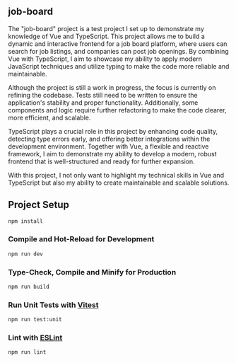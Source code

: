 ## job-board

The "job-board" project is a test project I set up to demonstrate my knowledge of Vue and TypeScript. This project allows me to build a dynamic and interactive frontend for a job board platform, where users can search for job listings, and companies can post job openings. By combining Vue with TypeScript, I aim to showcase my ability to apply modern JavaScript techniques and utilize typing to make the code more reliable and maintainable.

Although the project is still a work in progress, the focus is currently on refining the codebase. Tests still need to be written to ensure the application's stability and proper functionality. Additionally, some components and logic require further refactoring to make the code clearer, more efficient, and scalable.

TypeScript plays a crucial role in this project by enhancing code quality, detecting type errors early, and offering better integrations within the development environment. Together with Vue, a flexible and reactive framework, I aim to demonstrate my ability to develop a modern, robust frontend that is well-structured and ready for further expansion.

With this project, I not only want to highlight my technical skills in Vue and TypeScript but also my ability to create maintainable and scalable solutions.
## Project Setup

```sh
npm install
```

### Compile and Hot-Reload for Development

```sh
npm run dev
```

### Type-Check, Compile and Minify for Production

```sh
npm run build
```

### Run Unit Tests with [Vitest](https://vitest.dev/)

```sh
npm run test:unit
```

### Lint with [ESLint](https://eslint.org/)

```sh
npm run lint
```

